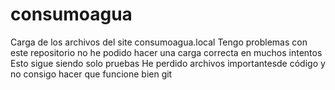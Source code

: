 # consumoagua
Carga de los archivos del site consumoagua.local
Tengo problemas con este repositorio no he podido hacer una carga correcta en muchos intentos
Esto sigue siendo solo pruebas
He perdido archivos importantesde código y no consigo hacer que funcione bien git

